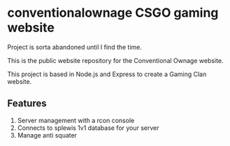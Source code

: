 # conventionalownage CSGO gaming website

Project is sorta abandoned until I find the time. 

This is the public website repository for the Conventional Ownage website. 

This project is based in Node.js and Express to create a Gaming Clan website. 

## Features

1. Server management with a rcon console
2. Connects to splewis 1v1 database for your server
3. Manage anti squater


